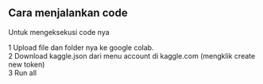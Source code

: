 ## Cara menjalankan code

Untuk mengeksekusi code nya

1 Upload file dan folder nya ke google colab.\
2 Download kaggle.json dari menu account di kaggle.com (mengklik create new token)\
3 Run all


